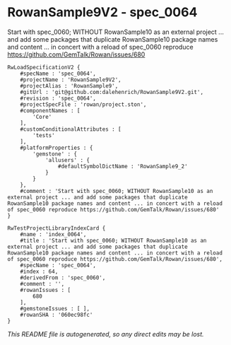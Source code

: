 # RowanSample9V2 - spec_0064
Start with spec_0060; WITHOUT RowanSample10 as an external project ... and add some packages that duplicate RowanSample10 package names and content ... in concert with a reload of spec_0060 reproduce https://github.com/GemTalk/Rowan/issues/680
```
RwLoadSpecificationV2 {
	#specName : 'spec_0064',
	#projectName : 'RowanSample9V2',
	#projectAlias : 'RowanSample9',
	#gitUrl : 'git@github.com:dalehenrich/RowanSample9V2.git',
	#revision : 'spec_0064',
	#projectSpecFile : 'rowan/project.ston',
	#componentNames : [
		'Core'
	],
	#customConditionalAttributes : [
		'tests'
	],
	#platformProperties : {
		'gemstone' : {
			'allusers' : {
				#defaultSymbolDictName : 'RowanSample9_2'
			}
		}
	},
	#comment : 'Start with spec_0060; WITHOUT RowanSample10 as an external project ... and add some packages that duplicate RowanSample10 package names and content ... in concert with a reload of spec_0060 reproduce https://github.com/GemTalk/Rowan/issues/680'
}

RwTestProjectLibraryIndexCard {
	#name : 'index_0064',
	#title : 'Start with spec_0060; WITHOUT RowanSample10 as an external project ... and add some packages that duplicate RowanSample10 package names and content ... in concert with a reload of spec_0060 reproduce https://github.com/GemTalk/Rowan/issues/680',
	#specName : 'spec_0064',
	#index : 64,
	#derivedFrom : 'spec_0060',
	#comment : '',
	#rowanIssues : [
		680
	],
	#gemstoneIssues : [ ],
	#rowanSHA : '060ec98fc'
}
```

*This README file is autogenerated, so any direct edits may be lost.*
